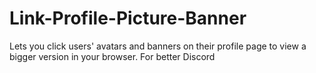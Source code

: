 # Link-Profile-Picture-Banner
Lets you click users' avatars and banners on their profile page to view a bigger version in your browser. For better Discord
